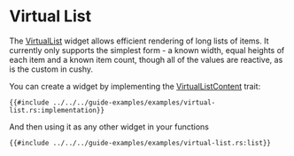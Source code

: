# Virtual List

The [VirtualList] widget allows efficient rendering of long lists of items.
It currently only supports the simplest form - a known width, equal heights of each item and a known item count, though all of the values are reactive, as is the custom in cushy.

You can create a widget by implementing the [VirtualListContent] trait:

```rust,no_run,no_playground
{{#include ../../../guide-examples/examples/virtual-list.rs:implementation}}
```

And then using it as any other widget in your functions

```rust,no_run,no_playground
{{#include ../../../guide-examples/examples/virtual-list.rs:list}}
```

[VirtualList]: <{{ docs }}/widgets/virtual_list/struct.VirtualList.html>
[VirtualListContent]: <{{ docs }}/widgets/virtual_list/struct.VirtualListContent.html>
